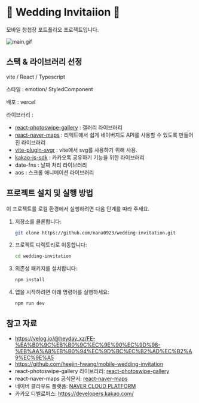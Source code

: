 # 💌 Wedding Invitaiion 💌

모바일 청첩장 포트폴리오 프로젝트입니다.

![main.gif](main.gif)

## 스택 & 라이브러리 선정

vite / React / Typescript

스타일 : emotion/ StyledComponent

배포 : vercel

라이브러리 :

- [react-photoswipe-gallery](https://www.npmjs.com/package/react-photoswipe-gallery) : 갤러리 라이브러리
- [react-naver-maps](https://zeakd.github.io/react-naver-maps/) : 리액트에서 쉽게 네이버지도 API를 사용할 수 있도록 만들어진 라이브러리
- [vite-plugin-svgr](https://www.npmjs.com/package/vite-plugin-svgr) : vite에서 svg를 사용하기 위해 사용.
- [kakao-js-sdk](https://developers.kakao.com/docs/latest/ko/kakaologin/js) : 카카오톡 공유하기 기능을 위한 라이브러리
- date-fns : 날짜 처리 라이브러리
- aos : 스크롤 애니메이션 라이브러리

## 프로젝트 설치 및 실행 방법

이 프로젝트를 로컬 환경에서 실행하려면 다음 단계를 따라 주세요.

1. 저장소를 클론합니다:

   ```bash
   git clone https://github.com/nana0923/wedding-invitation.git
   ```

2. 프로젝트 디렉토리로 이동합니다:

   ```bash
   cd wedding-invitation
   ```

3. 의존성 패키지를 설치합니다:

   ```bash
   npm install
   ```

4. 앱을 시작하려면 아래 명령어를 실행하세요:

   ```bash
   npm run dev
   ```

## 참고 자료

- https://velog.io/@heyday_xz/FE-%EA%B0%9C%EB%B0%9C%EC%9E%90%EC%9D%98-%EB%AA%A8%EB%B0%94%EC%9D%BC%EC%B2%AD%EC%B2%A9%EC%9E%A5
- https://github.com/heejin-hwang/mobile-wedding-invitation
- react-photoswipe-gallery 라이브러리: [react-photoswipe-gallery](https://www.npmjs.com/package/react-photoswipe-gallery)
- react-naver-maps 공식문서: [react-naver-maps](https://zeakd.github.io/react-naver-maps/)
- 네이버 클라우드 플랫폼: [NAVER CLOUD PLATFORM](https://console.ncloud.com/naver-service/application)
- 카카오 디벨로퍼스: https://developers.kakao.com/
